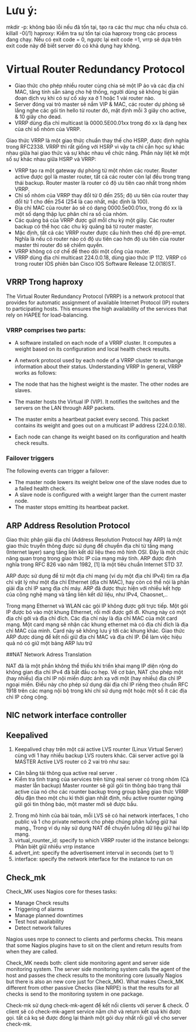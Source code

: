 # Lưu ý:

mkdir -p: không báo lỗi nếu đã tồn tại, tạo ra các thư mục cha nếu chưa có.
killall -0(/1) haproxy: Kiểm tra sự tồn tại của haproxy trong các process đang chạy. Nếu có exit code = 0, ngược lại exit code =1, vrrp sẽ dựa trên exit code này để biết server đó có khả dụng hay không. 

# Virtual Router Redundancy Protocol

- Giao thức cho phép nhiều router cùng chia sẻ một IP ảo và các địa chỉ MAC, tăng tính sẵn sàng cho hệ thống, người dùng sẽ không bị gián đoạn dịch vụ khi có sự cố xảy xa ở 1 hoặc 1 vài router nào.
- Server đóng vai trò master sẽ nắm VIP & MAC, các router dự phòng sẽ lắng nghe các gói tin hello từ router đó, mặt định mỗi 3 giây cho active, & 10 giây cho dead. 
- VRRP dùng địa chỉ multicast là 0000.5E00.01xx trong đó xx là dạng hex của chỉ số nhóm của VRRP.

 Giao thức VRRP là một giao thức chuẩn thay thế cho HSRP, được định nghĩa trong RFC2338. VRRP thì rất giống với HSRP vì vậy ta chỉ cần học sự khác nhau giữa hai giao thức và sự khác nhau về chức năng. Phần này liệt kê một số sự khác nhau giữa HSRP và VRRP:
- VRRP tạo ra một gateway dự phòng từ một nhóm các router. Router active được gọI là master router, tất cả các router còn lạI đều trong trạng thái backup. Router master là router có độ ưu tiên cao nhất trong nhóm VRRP.
- Chỉ số nhóm của VRRP thay đổI từ 0 đến 255; độ ưu tiên của router thay đổI từ 1 cho đến 254 (254 là cao nhất, mặc định là 100).
- Địa chỉ MAC của router ảo sẽ có dạng 0000.5e00.01xx, trong đó xx là một số dạng thập lục phân chỉ ra số của nhóm.
- Các quảng bá của VRRP được gửI mỗI chu kỳ một giây. Các router backup có thể học các chu kỳ quảng bá từ router master.
- Mặc định, tất cả các VRRP router được cấu hình theo chế độ pre-empt. Nghĩa là nếu có router nào có độ ưu tiên cao hơn độ ưu tiên của router master thì router đó sẽ chiếm quyền. 
- VRRP không có cơ chế để theo dõi một cổng của router.
- VRRP dùng địa chỉ multicast 224.0.0.18, dùng giao thức IP 112. VRRP có trong router IOS phiên bản Cisco IOS Software Release 12.0(18)ST.

## VRRP Trong haproxy

The Virtual Router Redundancy Protocol (VRRP) is a network protocol that provides for automatic assignment of available Internet Protocol (IP) routers to participating hosts. This ensures the high availability of the services that rely on HAPEE for load-balancing.

### VRRP comprises two parts:

* A software installed on each node of a VRRP cluster. It computes a weight based on its configuration and local health check results.
* A network protocol used by each node of a VRRP cluster to exchange information about their status.
Understanding VRRP
In general, VRRP works as follows:

* The node that has the highest weight is the master. The other nodes are slaves.
* The master hosts the Virtual IP (VIP). It notifies the switches and the servers on the LAN through ARP packets.
* The master emits a heartbeat packet every second. This packet contains its weight and goes out on a multicast IP address (224.0.0.18).
* Each node can change its weight based on its configuration and health check results.

### Failover triggers
The following events can trigger a failover:

* The master node lowers its weight below one of the slave nodes due to a failed health check.
* A slave node is configured with a weight larger than the current master node.
* The master stops emitting its heartbeat packet.

## ARP Address Resolution Protocol
Giao thức phân giải địa chỉ (Address Resolution Protocol hay ARP) là một giao thức truyền thông được sử dụng để chuyển địa chỉ từ tầng mạng (Internet layer) sang tầng liên kết dữ liệu theo mô hình OSI. Đây là một chức năng quan trọng trong giao thức IP của mạng máy tính. ARP được định nghĩa trong RFC 826 vào năm 1982, [1] là một tiêu chuẩn Internet STD 37.

ARP được sử dụng để từ một địa chỉ mạng (ví dụ một địa chỉ IPv4) tìm ra địa chỉ vật lý như một địa chỉ Ethernet (địa chỉ MAC), hay còn có thể nói là phân giải địa chỉ IP sang địa chỉ máy. ARP đã được thực hiện với nhiều kết hợp của công nghệ mạng và tầng liên kết dữ liệu, như IPv4, Chaosnet,..

Trong mạng Ethernet và WLAN các gói IP không được gởi trực tiếp. Một gói IP được bỏ vào một khung Ethernet, rồi mới được gởi đi. Khung này có một địa chỉ gởi và địa chỉ đích. Các địa chỉ này là địa chỉ MAC của một card mạng. Một card mạng sẽ nhận các khung ethernet mà có địa chỉ đích là địa chỉ MAC của mình. Card này sẽ không lưu ý tới các khung khác. Giao thức ARP được dùng để kết nối giữ địa chỉ MAC và địa chỉ IP. Để làm việc hiệu quả nó có giữ một bảng ARP lưu trữ

##NAT Network Adress Translation 

NAT đã là một phần không thể thiếu khi triển khai mạng IP diện rộng do không gian địa chỉ IPv4 đã bắt đầu co hẹp. Về cơ bản, NAT cho phép một (hay nhiều) địa chỉ IP nội miền được ánh xạ với một (hay nhiều) địa chỉ IP ngoại miền. Điều này cho phép sử dụng dải địa chỉ IP riêng theo chuẩn RFC 1918 trên các mạng nội bộ trong khi chỉ sử dụng một hoặc một số ít các địa chỉ IP công cộng.

## NIC network interface controller
## Keepalived 
1. Keepalived chạy trên một cái active LVS rounter (Linux Virtual Server) cùng với 1 hay nhiều backup LVS routers khác. Cái server active gọi là MASTER 
Active LVS router có 2 vai trò như sau: 
* Cân bằng tải thông qua active real server .
* Kiểm tra tình trạng của services trên từng real server có trong nhóm (Cả master lẫn backup)
Master rounter sẽ gửi gói tin thông báo trạng thái active của nó cho các rounter backup trong group bằng giao thức VRRP đều đặn theo một chu kì thời gian nhất định, nếu active rounter ngừng gửi gói tin thông báo, một master mới sẽ được bầu.
2. Trong mô hình của bài toán, mỗi LVS sẽ có hai network interfaces, 1 cho public và 1 cho private network cho phép chúng phân luồng giữ hai mạng., Trong ví dụ này sử dụng NAT để  chuyển luồng dữ liệu giữ hai lớp mạng. 
3.  virtual_rounter_id: specify to which VRRP router id the instance belongs: Phân biệt giữ nhiều vrrp instance
4.  advert_int: specify the advertisement interval in seconds (set to 1) 
5. interface: specify the network interface for the instance to run on 


## Check_mk 
Check_MK uses Nagios core for theses tasks:

* Manage Check results
* Triggering of alarms
* Manage planned downtimes
* Test host availability
* Detect network failures

Nagios uses nrpe to connect to clients and performs checks. This means that some Nagios plugins have to sit on the client and return results from when they are called.

Check_MK needs both: client side monitoring agent and server side monitoring system. The server side monitoring system calls the agent of the host and passes the check results to the monitoring core (usually Nagios but there is also an new core just for Check_MK). What makes Check_MK different from other passive Checks (like NRPE) is that the results for all checks is send to the monitoring system in one package.

Check-mk sử dụng check-mk-agent để kết nối clients với server & check. Ở client sẽ có check-mk-agent service nằm chờ và return kết quả khi được gọi. tất cả kq sẽ được đóng lại thành một gói duy nhất rồi gửi về cho server check-mk. 


